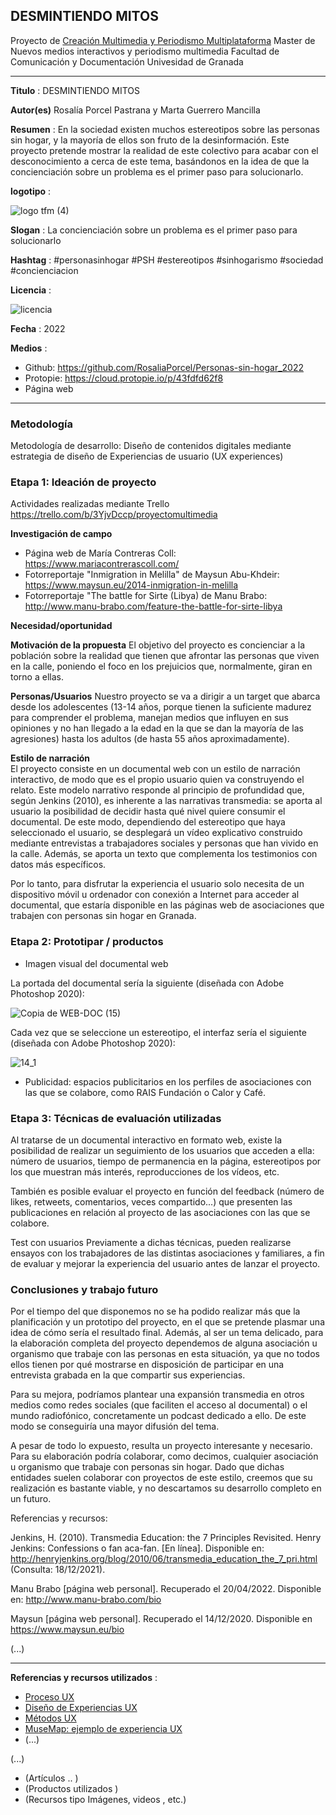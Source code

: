 ## DESMINTIENDO MITOS  


Proyecto de [Creación Multimedia y Periodismo Multiplataforma](https://github.com/mgea/PeriodismoMultimedia)
Master de Nuevos medios interactivos y periodismo multimedia
Facultad de Comunicación y Documentación
Univesidad de Granada  

----

**Titulo** : DESMINTIENDO MITOS

**Autor(es)** Rosalía Porcel Pastrana y Marta Guerrero Mancilla

**Resumen** : En la sociedad existen muchos estereotipos sobre las personas sin hogar, y la mayoría de ellos son fruto de la desinformación. Este proyecto pretende mostrar la realidad de este colectivo para acabar con el desconocimiento a cerca de este tema, basándonos en la idea de que la concienciación sobre un problema es el primer paso para solucionarlo. 

**logotipo** :


![logo tfm (4)](https://user-images.githubusercontent.com/102685922/164255686-cb8b853f-1751-4a83-b385-6cf0d5f54013.png) 

**Slogan** : La concienciación sobre un problema es el primer paso para solucionarlo

**Hashtag** : #personasinhogar #PSH #estereotipos #sinhogarismo #sociedad #concienciacion 

**Licencia** : 


![licencia](https://user-images.githubusercontent.com/102685922/164268893-6ea84253-1f55-4f9e-9d3c-dd0d3aafdb49.jpg)

**Fecha** : 2022

**Medios** : 

* Github: https://github.com/RosaliaPorcel/Personas-sin-hogar_2022
* Protopie: https://cloud.protopie.io/p/43fdfd62f8
* Página web



--- 

### Metodología

Metodología de desarrollo: Diseño de contenidos digitales mediante estrategia de diseño de Experiencias de usuario (UX experiences) 

### Etapa 1: Ideación de proyecto 

Actividades realizadas mediante Trello https://trello.com/b/3YjvDccp/proyectomultimedia

**Investigación de campo**   

* Página web de María Contreras Coll: https://www.mariacontrerascoll.com/ 
* Fotorreportaje "Inmigration in Melilla" de Maysun Abu-Khdeir: https://www.maysun.eu/2014-inmigration-in-melilla 
* Fotorreportaje "The battle for Sirte (Libya) de Manu Brabo: http://www.manu-brabo.com/feature-the-battle-for-sirte-libya 


**Necesidad/oportunidad** 

**Motivación de la propuesta**
El objetivo del proyecto es concienciar a la población sobre la realidad que tienen que afrontar las personas que viven en la calle, poniendo el foco en los prejuicios que, normalmente, giran en torno a ellas. 

**Personas/Usuarios** 
Nuestro proyecto se va a dirigir a un target que abarca desde los adolescentes (13-14 años, porque tienen la suficiente madurez para comprender el problema, manejan medios que influyen en sus opiniones y no han llegado a la edad en la que se dan la mayoría de las agresiones) hasta los adultos (de hasta 55 años aproximadamente).

**Estilo de narración**  
El proyecto consiste en un documental web con un estilo de narración interactivo, de modo que es el propio usuario quien va construyendo el relato. Este modelo narrativo responde al principio de profundidad que, según Jenkins (2010), es inherente a las narrativas transmedia: se aporta al usuario la posibilidad de decidir hasta qué nivel quiere consumir el documental. De este modo, dependiendo del estereotipo que haya seleccionado el usuario, se desplegará un vídeo explicativo construido mediante entrevistas a trabajadores sociales y personas que han vivido en la calle. Además, se aporta un texto que complementa los testimonios con datos más específicos.

Por lo tanto, para disfrutar la experiencia el usuario solo necesita de un dispositivo móvil u ordenador con conexión a Internet para acceder al documental, que estaría disponible en las páginas web de asociaciones que trabajen con personas sin hogar en Granada. 




### Etapa 2: Prototipar / productos 


* Imagen visual del documental web

La portada del documental sería la siguiente (diseñada con Adobe Photoshop 2020):

![Copia de WEB-DOC (15)](https://user-images.githubusercontent.com/102685922/164264214-96a4c8b8-84c7-473a-85c1-55f6e353416c.png)

Cada vez que se seleccione un estereotipo, el interfaz sería el siguiente (diseñada con Adobe Photoshop 2020):

![14_1](https://user-images.githubusercontent.com/102685922/164264322-e68f85bd-6ff3-43ec-9dda-d81f352f2d66.png)


* Publicidad: espacios publicitarios en los perfiles de asociaciones con las que se colabore, como RAIS Fundación o Calor y Café.  


### Etapa 3: Técnicas de evaluación utilizadas

Al tratarse de un documental interactivo en formato web, existe la posibilidad de realizar un seguimiento de los usuarios que acceden a ella: número de usuarios, tiempo de permanencia en la página, estereotipos por los que muestran más interés, reproducciones de los vídeos, etc. 

También es posible evaluar el proyecto en función del feedback (número de likes, retweets, comentarios, veces compartido...) que presenten las publicaciones en relación al proyecto de las asociaciones con las que se colabore. 

Test con usuarios
Previamente a dichas técnicas, pueden realizarse ensayos con los trabajadores de las distintas asociaciones y familiares, a fin de evaluar y mejorar la experiencia del usuario antes de lanzar el proyecto. 


### Conclusiones y trabajo futuro


Por el tiempo del que disponemos no se ha podido realizar más que la planificación y un prototipo del proyecto, en el que se pretende plasmar una idea de cómo sería el resultado final. Además, al ser un tema delicado, para la elaboración completa del proyecto dependemos de alguna asociación u organismo que trabaje con las personas en esta situación, ya que no todos ellos tienen por qué mostrarse en disposición de participar en una entrevista grabada en la que compartir sus experiencias.

Para su mejora, podríamos plantear una expansión transmedia en otros medios como redes sociales (que faciliten el acceso al documental) o el mundo radiofónico, concretamente un podcast dedicado a ello. De este modo se conseguiría una mayor difusión del tema.

A pesar de todo lo expuesto, resulta un proyecto interesante y necesario. Para su elaboración podría colaborar, como decimos, cualquier asociación u organismo que trabaje con personas sin hogar. Dado que dichas entidades suelen colaborar con proyectos de este estilo, creemos que su realización es bastante viable, y no descartamos su desarrollo completo en un futuro. 

Referencias y recursos: 

Jenkins, H. (2010). Transmedia Education: the 7 Principles Revisited. Henry Jenkins: Confessions o fan aca-fan. [En línea]. Disponible en: http://henryjenkins.org/blog/2010/06/transmedia_education_the_7_pri.html (Consulta: 18/12/2021).

Manu Brabo [página web personal]. Recuperado el 20/04/2022. Disponible en: http://www.manu-brabo.com/bio

Maysun [página web personal]. Recuperado el 14/12/2020. Disponible en https://www.maysun.eu/bio

(...)






----

**Referencias y recursos utilizados** :

* [Proceso UX](https://uxmastery.com/resources/process/)
* [Diseño de Experiencias UX](http://www.nosolousabilidad.com/articulos/uxd.htm) 
* [Métodos UX](https://mgea.github.io/UX-DIU-Checklist/index.html) 
* [MuseMap: ejemplo de experiencia UX](https://blog.prototypr.io/musemap-street-art-app-ux-case-study-9bec6a99823b) 
* (...) 

(...)
* (Artículos ..  )
* (Productos utilizados ) 
* (Recursos tipo Imágenes, videos , etc.) 












